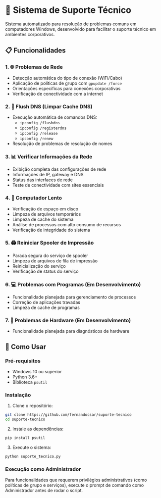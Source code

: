 # 🔧 Sistema de Suporte Técnico

Sistema automatizado para resolução de problemas comuns em computadores Windows, desenvolvido para facilitar o suporte técnico em ambientes corporativos.

## 📋 Funcionalidades

### 1. 🌐 Problemas de Rede
- Detecção automática do tipo de conexão (WiFi/Cabo)
- Aplicação de políticas de grupo com `gpupdate /force`
- Orientações específicas para conexões corporativas
- Verificação de conectividade com a internet

### 2. 🔄 Flush DNS (Limpar Cache DNS)
- Execução automática de comandos DNS:
  - `ipconfig /flushdns`
  - `ipconfig /registerdns`
  - `ipconfig /release`
  - `ipconfig /renew`
- Resolução de problemas de resolução de nomes

### 3. 📊 Verificar Informações da Rede
- Exibição completa das configurações de rede
- Informações de IP, gateway e DNS
- Status das interfaces de rede
- Teste de conectividade com sites essenciais

### 4. 🐌 Computador Lento
- Verificação de espaço em disco
- Limpeza de arquivos temporários
- Limpeza de cache do sistema
- Análise de processos com alto consumo de recursos
- Verificação de integridade do sistema

### 5. 🖨️ Reiniciar Spooler de Impressão
- Parada segura do serviço de spooler
- Limpeza de arquivos de fila de impressão
- Reinicialização do serviço
- Verificação de status do serviço

### 6. 💻 Problemas com Programas (Em Desenvolvimento)
- Funcionalidade planejada para gerenciamento de processos
- Correção de aplicações travadas
- Limpeza de cache de programas

### 7. 🔧 Problemas de Hardware (Em Desenvolvimento)
- Funcionalidade planejada para diagnósticos de hardware

## 🚀 Como Usar

### Pré-requisitos
- Windows 10 ou superior
- Python 3.6+
- Biblioteca `psutil`

### Instalação

1. Clone o repositório:
```bash
git clone https://github.com/fernandocsar/suporte-tecnico
cd suporte-tecnico
```

2. Instale as dependências:
```bash
pip install psutil
```

3. Execute o sistema:
```bash
python suporte_tecnico.py
```

### Execução como Administrador

Para funcionalidades que requerem privilégios administrativos (como políticas de grupo e serviços), execute o prompt de comando como Administrador antes de rodar o script.